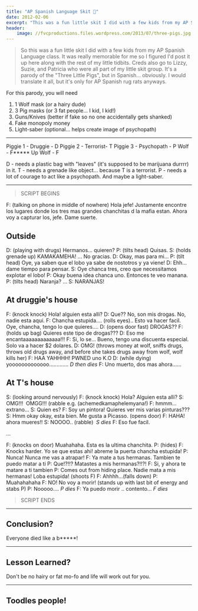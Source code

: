 ```yaml
---
title: "AP Spanish Language Skit 🐷️"
date: 2012-02-06
excerpt: "This was a fun little skit I did with a few kids from my AP Spanish Language class."
header:
    image: //fvcproductions.files.wordpress.com/2013/07/three-pigs.jpg
---
```


> So this was a fun little skit I did with a few kids from my AP Spanish Language class. It was really memorable for me so I figured I'd post it up here along with the rest of my little tidbits.
> Creds also go to Lizzy, Suzie, and Patricia who were all part of my little skit group.
> It's a parody of the "Three Little Pigs", but in Spanish... obviously. I would translate it all, but it's only for AP Spanish rug rats anyways.

For this parody, you will need

1. 1 Wolf mask (or a hairy dude)
2. 3 Pig masks (or 3 fat people... I kid, I kid!)
3. Guns/Knives (better if fake so no one accidentally gets shanked)
4. Fake monopoly money
5. Light-saber (optional... helps create image of psychopath)

---

Piggie 1 - Druggie - D
Piggie 2 - Terrorist- T
Piggie 3 - Psychopath - P
Wolf - F\*\*\*\*\* Up Wolf - F

D - needs a plastic bag with "leaves" (it's supposed to be marijuana
durrrr) in it.
T - needs a grenade like object... because T is a terrorist.
P - needs a lot of courage to act like a psychopath. And maybe a
light-saber.

---

> SCRIPT BEGINS

F: (talking on phone in middle of nowhere) Hola jefe! Justamente encontre los lugares donde los tres mas grandes chanchitas d la mafia estan. Ahora voy a capturar los, jefe. Dame suerte.

## Outside

D: (playing with drugs) Hermanos... quieren?
P: (tilts head) Quisas.
S: (holds grenade up) KAMAKAMEHA! ... No gracias.
D: Okay, mas para mi...
P: (tilt head) Oye, ya saben que el lobo ya sabe de nostotros y ya viene!
D: Ehh... dame tiempo para pensar.
S: Oye chanca tres, creo que necessitamos explotar el lobo!
P: Okay buena idea chanca uno. Entonces te veo manana.
P: (tilts head) Naranja? ...
S: NARANJAS!

## At druggie's house

F: (knock knock) Hola! alguien esta alli?
D: Que?? No, son mis drogas. No, nadie esta aqui.
F: Chancha estupida.... (rolls eyes).. Esto va hacer facil. Oye, chancha, tengo lo que quieres....
D: (opens door fast) DROGAS??
F: (holds up bag) Quieres este tipo de drogas???
D: Eso me encantaaaaaaaaaaaaa!!!
F: Si, lo se... Bueno, tengo una discuenta especial. Solo va a hacer $2 dolares.
D: OMG! (throws money at wolf, sniffs drugs, throws old drugs away, and before she takes drugs away from wolf, wolf kills her)
F: HAA YAHHHH! PWNED uno K.O
D: (while dying) yooooooooooooo............. *D then dies*
F: Uno muerto, dos mas ahora......

## At T's house

S: (looking around nervously)
F: (knock knock) Hola? Alguien esta alli?
S: OMG!!!  OMGG!!! (rabble e.g. (achemedkamaphelemyana!)
F: hmmm... extrano...
S: Quien es?
F: Soy un pintora! Quieres ver mis varias pinturas???
S: Hmm okay okay, esta bien. Me gusta a Picasso. (opens door)
F: HAHA! ahora mueres!!
S: NOOOO.. (rabble)  *S dies*
F: Eso fue facil.

...

F: (knocks on door) Muahahaha. Esta es la ultima chanchita.
P: (hides)
F: Knocks harder. Yo se que estas ahi! abreme la puerta chancha estupida!
P: Nunca! Nunca me vas a atrapar!
F: Ya mate a tus hermanas. Tambien te puedo matar a ti
P: Que!?!!? Matastes a mis hermanas?!!?!
F: Si, y ahora te matare a ti tambien
P: Comes out from hiding place. Nadie mata a mis hermanas! Loba estupida! (shoots F)
F: Ahhhh...(falls down)
P: Muahahahaha
F: NO! No voy a morir! (stands up with last bit of energy and stabs P)
P: Nooooo.... *P dies*
F: Ya puedo morir .. contento... *F dies*

> SCRIPT ENDS

---

## Conclusion?

Everyone died like a b\*\*\*\*\*!

---

## Lesson Learned?

Don't be no hairy or fat mo-fo and life will work out for you.

---

## Toodles people!
